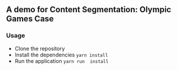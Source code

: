 ## A demo for Content Segmentation: Olympic Games Case

### Usage

- Clone the repository
- Install the dependencies ```yarn install```
- Run the application ```yarn run  install```